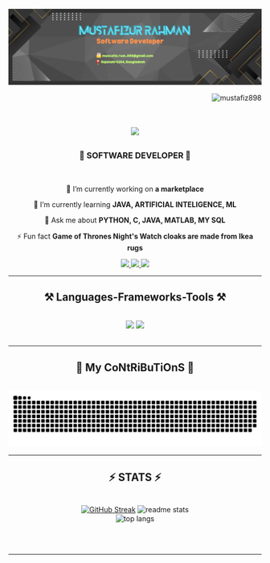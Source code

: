 ![logo](https://github.com/Mustafiz898/Mustafiz898/blob/main/MFizBannar.png)

<p align="right"> <img src="https://komarev.com/ghpvc/?username=mustafiz898&label=Profile%20views&color=FF0000&style=flat" alt="mustafiz898" /> </p>
<h1 align="center">
    <img src="https://readme-typing-svg.herokuapp.com/?font=Righteous&size=35&center=true&vCenter=true&width=500&height=70&duration=4500&lines=Hi+There!+👋;+Coding+is+FUN!;" />
</h1>

<h3 align="center">🤖 SOFTWARE DEVELOPER 🤖</h3>

<br/>

<div align="center">
 
 🔭 I’m currently working on **a marketplace**
 
 🌱 I’m currently learning **JAVA, ARTIFICIAL INTELIGENCE, ML**

💬 Ask me about **PYTHON, C, JAVA, MATLAB, MY SQL**

⚡ Fun fact **Game of Thrones Night's Watch cloaks are made from Ikea rugs**

 </div>
 
<div align="center"> 
  <a href="mailto:mustafiz.ruet.898@gmail.com">
    <img src="https://img.shields.io/badge/Gmail-333333?style=for-the-badge&logo=gmail&logoColor=red" />
  </a>
  <a href="https://linkedin.com/in/mustafizu42" target="_blank">
    <img src="https://img.shields.io/badge/LinkedIn-0077B5?style=for-the-badge&logo=linkedin&logoColor=white" target="_blank" />
  </a>
  <a href="https://github.com/Mustafiz898" target="_blank">
     <img src="https://img.shields.io/badge/Portfolio-FF5722?style=for-the-badge&logo=todoist&logoColor=white" target="_blank" /> <!-- sqlite, safari, google-chrome are other good icon options -->
  </a>
</div>

 <hr/>
 
<h2 align="center">⚒️ Languages-Frameworks-Tools ⚒️</h2>
<br/>
<div align="center">
    <img src="https://skillicons.dev/icons?i=html,css,python,tensorflow,django,opencv,vscode" />
    <img src="https://skillicons.dev/icons?i=c,java,mysql,matlab,git,github" /><br>
</div>

<br/>
<hr/>
<div align="center">
  <h2>🐍 My CoNtRiBuTiOnS 🐍</h2>
  <br>
  <img alt="snake eating my contributions" src="https://raw.githubusercontent.com/Mustafiz898/Mustafiz898/output/github-contribution-grid-snake.svg" />
  
  <br/>
</div>

<hr/>

<h2 align="center">⚡ STATS ⚡</h2>
<br>
<div align="center">
  <a href="https://git.io/streak-stats"><img  width="250"  src="https://streak-stats.demolab.com?user=Mustafiz898&theme=merko" alt="GitHub Streak" /></a>
  
  <img width="250" src="https://github-readme-stats-salesp07.vercel.app/api?username=Mustafiz898&count_private=true&show_icons=true&theme=merko&rank_icon=github&border_radius=10" alt="readme stats" />
  <br/>
  <img width="200" align="center" src="https://github-readme-stats-salesp07.vercel.app/api/top-langs/?username=Mustafiz898&hide=HTML&langs_count=8&layout=compact&theme=merko&border_radius=10&size_weight=0.5&count_weight=0.5&exclude_repo=github-readme-stats" alt="top langs" />
</div>


<br/><br/>

<hr/>

<br/>

<br/>
